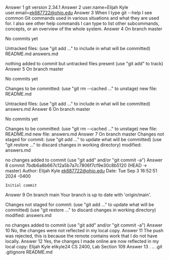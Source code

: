 Answer 1
git version 2.34.1
Answer 2
user.name=Elijah Kyle
user.email=ek687722@ohio.edu
Answer 3
When I type git --help I see common Git commands used in various situations and what they are used for. I also see other help commands I can type to list other subcommands, concepts, or an overview of the whole system.
Answer 4
On branch master

No commits yet

Untracked files:
  (use "git add <file>..." to include in what will be committed)
	README.md
	answers.md

nothing added to commit but untracked files present (use "git add" to track)
Answer 5
On branch master

No commits yet

Changes to be committed:
  (use "git rm --cached <file>..." to unstage)
	new file:   README.md

Untracked files:
  (use "git add <file>..." to include in what will be committed)
	answers.md
Answer 6
On branch master

No commits yet

Changes to be committed:
  (use "git rm --cached <file>..." to unstage)
	new file:   README.md
	new file:   answers.md
Answer 7
On branch master
Changes not staged for commit:
  (use "git add <file>..." to update what will be committed)
  (use "git restore <file>..." to discard changes in working directory)
	modified:   answers.md

no changes added to commit (use "git add" and/or "git commit -a")
Answer 8
commit 7bdb6a8b667c12a5b7a7c7806f7cf9e30c8b5120 (HEAD -> master)
Author: Elijah Kyle <ek687722@ohio.edu>
Date:   Tue Sep 3 16:52:51 2024 -0400

    Initial commit
Answer 9
On branch main
Your branch is up to date with 'origin/main'.

Changes not staged for commit:
  (use "git add <file>..." to update what will be committed)
  (use "git restore <file>..." to discard changes in working directory)
	modified:   answers.md

no changes added to commit (use "git add" and/or "git commit -a")
Answer 10
No, the changes were not reflected in my local copy.
Answer 11
The push was rejected, this is because the remote contains work that I do not have locally.
Answer 12
Yes, the changes I made online are now reflected in my local copy: Elijah Kyle
elikyle24
CS 2400, Lab Section 109
Answer 13
.  ..  .git  .gitignore  README.md
